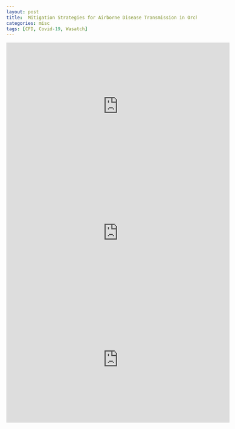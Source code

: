 ```yaml
---
layout: post
title:  Mitigation Strategies for Airborne Disease Transmission in Orchestras Using Computational Fluid Dynamics (Covid-19)
categories: misc
tags: [CFD, Covid-19, Wasatch]
---
```


<iframe width="591" height="335" src="https://www.youtube.com/embed/hAiNfGs9ULo?list=PLEaLl6Sf-KIA8zbsHn9jzu0HdrOBNJe2y" title="YouTube video player" frameborder="0" allow="accelerometer; autoplay; clipboard-write; encrypted-media; gyroscope; picture-in-picture" allowfullscreen></iframe>


<iframe width="591" height="335" src="https://www.youtube.com/embed/89rbN4dJaKs?list=PLEaLl6Sf-KIA8zbsHn9jzu0HdrOBNJe2y" title="YouTube video player" frameborder="0" allow="accelerometer; autoplay; clipboard-write; encrypted-media; gyroscope; picture-in-picture" allowfullscreen></iframe>



<iframe width="591" height="335" src="https://www.youtube.com/embed/6b_UuCuJfkU?list=PLEaLl6Sf-KIA8zbsHn9jzu0HdrOBNJe2y" title="YouTube video player" frameborder="0" allow="accelerometer; autoplay; clipboard-write; encrypted-media; gyroscope; picture-in-picture" allowfullscreen></iframe>
